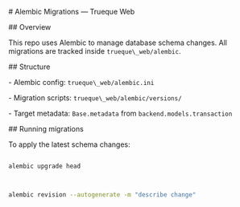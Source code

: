 \# Alembic Migrations — Trueque Web



\## Overview

This repo uses Alembic to manage database schema changes. All migrations are tracked inside `trueque\_web/alembic`.



\## Structure

\- Alembic config: `trueque\_web/alembic.ini`

\- Migration scripts: `trueque\_web/alembic/versions/`

\- Target metadata: `Base.metadata` from `backend.models.transaction`



\## Running migrations

To apply the latest schema changes:



```bash

alembic upgrade head



alembic revision --autogenerate -m "describe change"

